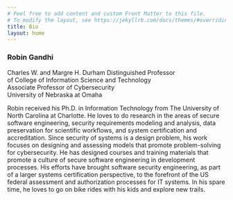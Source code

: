 ```yaml
---
# Feel free to add content and custom Front Matter to this file.
# To modify the layout, see https://jekyllrb.com/docs/themes/#overriding-theme-defaults
title: Bio
layout: home
---
```


### Robin Gandhi
Charles W. and Margre H. Durham Distinguished Professor   
of College of Information Science and Technology  
Associate Professor of Cybersecurity  
University of Nebraska at Omaha  

Robin received his Ph.D. in Information Technology from The University of North Carolina at Charlotte. He loves to do research in the areas of secure software engineering, security requirements modeling and analysis, data preservation for scientific workflows, and system certification and accreditation. Since security of systems is a design problem, his work focuses on designing and assessing models that promote problem-solving for cybersecurity. He has designed courses and training materials that promote a culture of secure software engineering in development processes. His efforts have brought software security engineering, as part of a larger systems certification perspective, to the forefront of the US federal assessment and authorization processes for IT systems. In his spare time, he loves to go on bike rides with his kids and explore new trails. 
